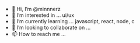 - 👋 Hi, I’m @minnnerz
- 👀 I’m interested in ... ui/ux 
- 🌱 I’m currently learning ... javascript, react, node, c
- 💞️ I’m looking to collaborate on ...
- 📫 How to reach me ...

<!---
minnnerz/minnnerz is a ✨ special ✨ repository because its `README.md` (this file) appears on your GitHub profile.
You can click the Preview link to take a look at your changes.
--->
